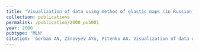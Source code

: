 ```yaml
---
title: 'Visualization of data using method of elastic maps (in Russian)'
collection: publications
permalink: /publication/2000_pub001
year: 2000
pubtype: 'MLN'
citation: 'Gorban AN, Zinovyev AYu, Pitenko AA. Visualization of data using method of elastic maps (in Russian). <i>Informatsionnie technologii</i>. 'Mashinostrornie' Publ, Moscow, 2000. N6, P.26-35. '
---
```

